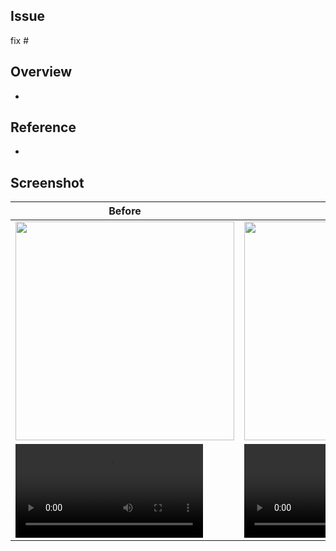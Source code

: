 ## Issue
fix #

## Overview
- 

## Reference
-

## Screenshot
|Before|After|
|---|---|
|<img src="" width="350">|<img src="" width="350">|
|<video src="">|<video src="">|
